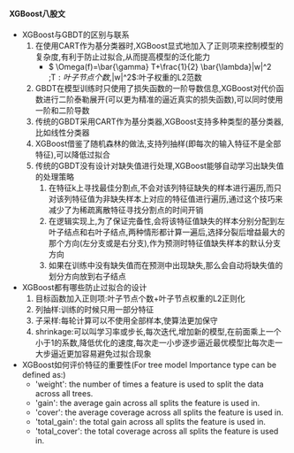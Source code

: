 #### XGBoost八股文

* XGBoost与GBDT的区别与联系
  1. 在使用CART作为基分类器时,XGBoost显式地加入了正则项来控制模型的复杂度,有利于防止过拟合,从而提高模型的泛化能力
     * $ \Omega(f)=\bar{\gamma} T+\frac{1}{2} \bar{\lambda}\|w\|^2 $;$T$:叶子节点个数,$\|w\|^2$:叶子权重的L2范数
  2. GBDT在模型训练时只使用了损失函数的一阶导数信息,XGBoost对代价函数进行二阶泰勒展开(可以更为精准的逼近真实的损失函数),可以同时使用一阶和二阶导数
  3. 传统的GBDT采用CART作为基分类器,XGBoost支持多种类型的基分类器,比如线性分类器
  4. XGBoost借鉴了随机森林的做法,支持列抽样(即每次的输入特征不是全部特征),可以降低过拟合
  5. 传统的GBDT没有设计对缺失值进行处理,XGBoost能够自动学习出缺失值的处理策略
     1. 在特征k上寻找最佳分割点,不会对该列特征缺失的样本进行遍历,而只对该列特征值为非缺失样本上对应的特征值进行遍历,通过这个技巧来减少了为稀疏离散特征寻找分割点的时间开销
     2. 在逻辑实现上,为了保证完备性,会将该特征值缺失的样本分别分配到左叶子结点和右叶子结点,两种情形都计算一遍后,选择分裂后增益最大的那个方向(左分支或是右分支),作为预测时特征值缺失样本的默认分支方向
     3. 如果在训练中没有缺失值而在预测中出现缺失,那么会自动将缺失值的划分方向放到右子结点
* XGBoost都有哪些防止过拟合的设计
  1. 目标函数加入正则项:叶子节点个数+叶子节点权重的L2正则化
  2. 列抽样:训练的时候只用一部分特征
  3. 子采样:每轮计算可以不使用全部样本,使算法更加保守
  4. shrinkage:可以叫学习率或步长,每次迭代,增加新的模型,在前面乘上一个小于1的系数,降低优化的速度,每次走一小步逐步逼近最优模型比每次走一大步逼近更加容易避免过拟合现象
 * XGBoost如何评价特征的重要性(For tree model Importance type can be defined as:)
   * 'weight': the number of times a feature is used to split the data across all trees.
   * 'gain': the average gain across all splits the feature is used in.
   * 'cover': the average coverage across all splits the feature is used in.
   * 'total_gain': the total gain across all splits the feature is used in.
   * 'total_cover': the total coverage across all splits the feature is used in.